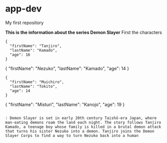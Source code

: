 # app-dev
My first repository

**This is the information about the series Demon Slayer**
First the characters

```
{
  "firstName": "Tanjiro",
  "lastName": "Kamado",
  "age": 16
}
```
{
  "firstName": "Nezuko",
  "lastName": "Kamado",
  "age": 14
}
```
{
  "firstName": "Muichiro",
  "lastName": "Tokito",
  "age": 14
}
```
{
  "firstName": "Misturi",
  "lastName": "Kanojo",
  "age": 19
}
```

: Demon Slayer is set in early 20th century Taishō-era Japan, where man-eating demons roam the land each night. The story follows Tanjiro Kamado, a teenage boy whose family is killed in a brutal demon attack that turns his sister Nezuko into a demon. Tanjiro joins the Demon Slayer Corps to find a way to turn Nezuko back into a human
